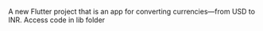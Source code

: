 
A new Flutter project that is an app for converting currencies—from USD to INR. 
Access code in lib folder

